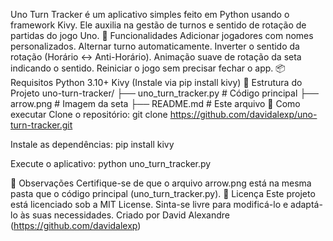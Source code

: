 Uno Turn Tracker é um aplicativo simples feito em Python usando o framework Kivy. Ele auxilia na gestão de turnos e sentido de rotação de partidas do jogo Uno.
🚀 Funcionalidades
Adicionar jogadores com nomes personalizados.
Alternar turno automaticamente.
Inverter o sentido da rotação (Horário ↔ Anti-Horário).
Animação suave de rotação da seta indicando o sentido.
Reiniciar o jogo sem precisar fechar o app.
📦 Requisitos
Python 3.10+
Kivy (Instale via pip install kivy)
📁 Estrutura do Projeto
uno-turn-tracker/
├── uno_turn_tracker.py  # Código principal
├── arrow.png            # Imagem da seta
├── README.md            # Este arquivo
🚀 Como executar
Clone o repositório:
git clone https://github.com/davidalexp/uno-turn-tracker.git

    
      
    

      
    

    
  
Instale as dependências:
pip install kivy

    
      
    

      
    

    
  
Execute o aplicativo:
python uno_turn_tracker.py

    
      
    

      
    

    
  
📌 Observações
Certifique-se de que o arquivo arrow.png está na mesma pasta que o código principal (uno_turn_tracker.py).
📄 Licença
Este projeto está licenciado sob a MIT License. Sinta-se livre para modificá-lo e adaptá-lo às suas necessidades.
Criado por David Alexandre (https://github.com/davidalexp)
